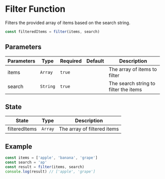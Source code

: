 # Filter Function

Filters the provided array of items based on the search string.

```typescript
const filteredItems = filter(items, search)
```

## Parameters

| Parameters | Type | Required | Default | Description |
| ---------- | ---- | -------- | ------- | ----------- |
| items | `Array` | `true` | | The array of items to filter |
| search | `String` | `true` | | The search string to filter the items |

## State

| State | Type | Description |
| ----- | ---- | ----------- |
| filteredItems | `Array` | The array of filtered items |

## Example

```typescript
const items = ['apple', 'banana', 'grape']
const search = 'ap'
const result = filter(items, search)
console.log(result) // ['apple', 'grape']
```
